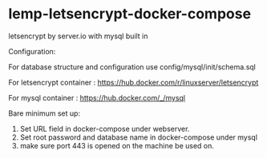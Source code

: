 # lemp-letsencrypt-docker-compose
letsencrypt by server.io with mysql built in

Configuration:

For database structure and configuration use config/mysql/init/schema.sql

For letsencrypt container : https://hub.docker.com/r/linuxserver/letsencrypt

For mysql container : https://hub.docker.com/_/mysql

Bare minimum set up:

1. Set URL field in docker-compose under webserver.
2. Set root password and database name in docker-compose under mysql
3. make sure port 443 is opened on the machine be used on.
